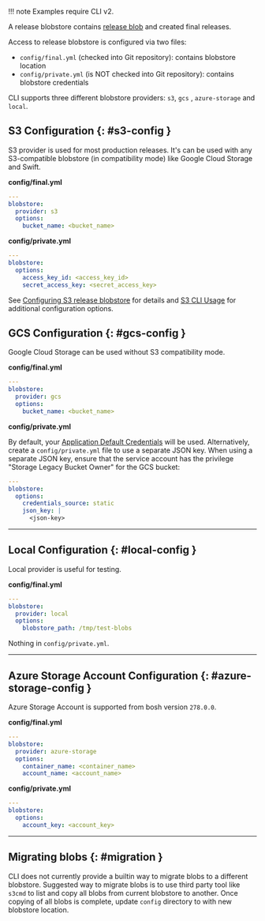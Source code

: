 !!! note
    Examples require CLI v2.

A release blobstore contains [release blob](release-blobs.md) and created final releases.

Access to release blobstore is configured via two files:

- `config/final.yml` (checked into Git repository): contains blobstore location
- `config/private.yml` (is NOT checked into Git repository): contains blobstore credentials

CLI supports three different blobstore providers: `s3`, `gcs` , `azure-storage` and `local`.

## S3 Configuration {: #s3-config }

S3 provider is used for most production releases. It's can be used with any S3-compatible blobstore (in compatibility mode) like Google Cloud Storage and Swift.

**config/final.yml**

```yaml
---
blobstore:
  provider: s3
  options:
    bucket_name: <bucket_name>
```

**config/private.yml**

```yaml
---
blobstore:
  options:
    access_key_id: <access_key_id>
    secret_access_key: <secret_access_key>
```

See [Configuring S3 release blobstore](s3-release-blobstore.md) for details and [S3 CLI Usage](https://github.com/pivotal-golang/s3cli#usage) for additional configuration options.

## GCS Configuration {: #gcs-config }

Google Cloud Storage can be used without S3 compatibility mode.

**config/final.yml**

```yaml
---
blobstore:
  provider: gcs
  options:
    bucket_name: <bucket_name>
```

**config/private.yml**

By default, your [Application Default Credentials](https://cloud.google.com/docs/authentication/production#providing_credentials_to_your_application) will be used. Alternatively, create a `config/private.yml` file to use a separate JSON key. When using a separate JSON key, ensure that the service account has the privilege "Storage Legacy Bucket Owner" for the GCS bucket:

```yaml
---
blobstore:
  options:
    credentials_source: static
    json_key: |
      <json-key>
```

---
## Local Configuration {: #local-config }

Local provider is useful for testing.

**config/final.yml**

```yaml
---
blobstore:
  provider: local
  options:
    blobstore_path: /tmp/test-blobs
```

Nothing in `config/private.yml`.

---

## Azure Storage Account Configuration {: #azure-storage-config }

Azure Storage Account is supported from bosh version `278.0.0`.

**config/final.yml**

```yaml
---
blobstore:
  provider: azure-storage
  options:
    container_name: <container_name>
    account_name: <account_name>
```

**config/private.yml**

```yaml
---
blobstore:
  options:
    account_key: <account_key>
```

---
## Migrating blobs {: #migration }

CLI does not currently provide a builtin way to migrate blobs to a different blobstore. Suggested way to migrate blobs is to use third party tool like `s3cmd` to list and copy all blobs from current blobstore to another. Once copying of all blobs is complete, update `config` directory to with new blobstore location.
